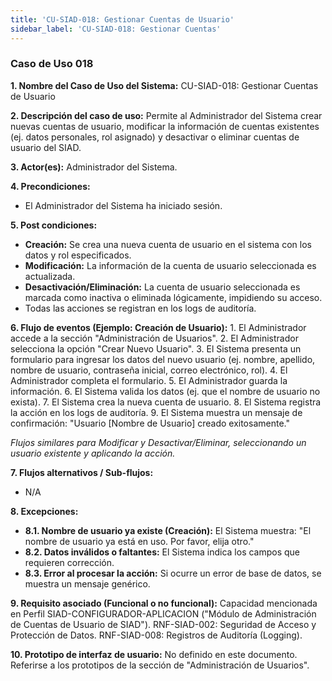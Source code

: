 ```yaml
---
title: 'CU-SIAD-018: Gestionar Cuentas de Usuario'
sidebar_label: 'CU-SIAD-018: Gestionar Cuentas'
---
```


### Caso de Uso 018

**1. Nombre del Caso de Uso del Sistema:**
CU-SIAD-018: Gestionar Cuentas de Usuario

**2. Descripción del caso de uso:**
Permite al Administrador del Sistema crear nuevas cuentas de usuario, modificar la información de cuentas existentes (ej. datos personales, rol asignado) y desactivar o eliminar cuentas de usuario del SIAD.

**3. Actor(es):**
Administrador del Sistema.

**4. Precondiciones:**
* El Administrador del Sistema ha iniciado sesión.

**5. Post condiciones:**
* **Creación:** Se crea una nueva cuenta de usuario en el sistema con los datos y rol especificados.
* **Modificación:** La información de la cuenta de usuario seleccionada es actualizada.
* **Desactivación/Eliminación:** La cuenta de usuario seleccionada es marcada como inactiva o eliminada lógicamente, impidiendo su acceso.
* Todas las acciones se registran en los logs de auditoría.

**6. Flujo de eventos (Ejemplo: Creación de Usuario):**
    1.  El Administrador accede a la sección "Administración de Usuarios".
    2.  El Administrador selecciona la opción "Crear Nuevo Usuario".
    3.  El Sistema presenta un formulario para ingresar los datos del nuevo usuario (ej. nombre, apellido, nombre de usuario, contraseña inicial, correo electrónico, rol).
    4.  El Administrador completa el formulario.
    5.  El Administrador guarda la información.
    6.  El Sistema valida los datos (ej. que el nombre de usuario no exista).
    7.  El Sistema crea la nueva cuenta de usuario.
    8.  El Sistema registra la acción en los logs de auditoría.
    9.  El Sistema muestra un mensaje de confirmación: "Usuario [Nombre de Usuario] creado exitosamente."

*Flujos similares para Modificar y Desactivar/Eliminar, seleccionando un usuario existente y aplicando la acción.*

**7. Flujos alternativos / Sub-flujos:**
* N/A

**8. Excepciones:**
* **8.1. Nombre de usuario ya existe (Creación):** El Sistema muestra: "El nombre de usuario ya está en uso. Por favor, elija otro."
* **8.2. Datos inválidos o faltantes:** El Sistema indica los campos que requieren corrección.
* **8.3. Error al procesar la acción:** Si ocurre un error de base de datos, se muestra un mensaje genérico.

**9. Requisito asociado (Funcional o no funcional):**
Capacidad mencionada en Perfil SIAD-CONFIGURADOR-APLICACION ("Módulo de Administración de Cuentas de Usuario de SIAD").
RNF-SIAD-002: Seguridad de Acceso y Protección de Datos.
RNF-SIAD-008: Registros de Auditoría (Logging).

**10. Prototipo de interfaz de usuario:**
No definido en este documento. Referirse a los prototipos de la sección de "Administración de Usuarios".